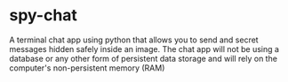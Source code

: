 # spy-chat
A terminal chat app using python that allows you to send and secret messages hidden safely inside an image. The chat app will not be using a database or any other form of persistent data storage and will rely on the computer's non-persistent memory (RAM) 

